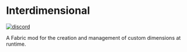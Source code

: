 # Interdimensional

[![discord](https://img.shields.io/discord/764543203772334100?label=discord)](https://discord.gg/UxHnDWr)

A Fabric mod for the creation and management of custom dimensions at runtime.
